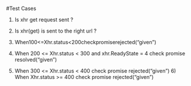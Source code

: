 #Test Cases

1) Is xhr get request sent ?

2) Is xhr(get) is sent to the right url ?

3) When100<=Xhr.status<200checkpromiserejected(“given”)

4) When 200 <= Xhr.status < 300 and xhr.ReadyState = 4 check promise resolved(“given”)

5) When 300 <= Xhr.status < 400 check promise rejected(“given”) 6) When Xhr.status >= 400 check promise rejected(“given”)
